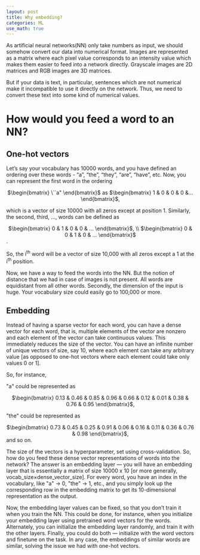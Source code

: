 ```yaml
---
layout: post
title: Why embedding?
categories: ML
use_math: true
---
```


As artificial neural networks(NN) only take numbers as input, we should somehow convert our data into numerical format. Images are represented as a matrix where each pixel value corresponds to an intensity value which makes them easier to feed into a network directly. Grayscale images are 2D matrices and RGB images are 3D matrices.

But if your data is text, in particular, sentences which are not numerical make it incompatible to use it directly on the network. Thus, we need to convert these text into some kind of numerical values.

# How would you feed a word to an NN?

## One-hot vectors

Let’s say your vocabulary has 10000 words, and you have defined an ordering over these words - “a”, “the”, “they”, “are”, “have”, etc. Now, you can represent the first word in the ordering 

<center>
$\begin{bmatrix} \``a" \end{bmatrix}$
as $\begin{bmatrix} 1 & 0 & 0 & 0 &... \end{bmatrix}$, 
</center>

which is a vector of size 10000 with all zeros except at position 1. Similarly, the second, third, …, words can be defined as 

<center>
$\begin{bmatrix} 0 & 1 & 0 & 0 & ... \end{bmatrix}$, \\
$\begin{bmatrix} 0 & 0 & 1 & 0 & ... \end{bmatrix}$
</center>. 

So, the i<sup>th</sup> word will be a vector of size 10,000 with all zeros except a 1 at the i<sup>th</sup> position.

Now, we have a way to feed the words into the NN. But the notion of distance that we had in case of images is not present. All words are equidistant from all other words. Secondly, the dimension of the input is huge. Your vocabulary size could easily go to 100,000 or more.

## Embedding

Instead of having a sparse vector for each word, you can have a dense vector for each word, that is, multiple elements of the vector are nonzero and each element of the vector can take continuous values. This immediately reduces the size of the vector. You can have an infinite number of unique vectors of size, say 10, where each element can take any arbitrary value \[as opposed to one-hot vectors where each element could take only values 0 or 1\]. 

So, for instance, 

"a" could be represented as 
<center>
 $\begin{bmatrix} 0.13 & 0.46 & 0.85 & 0.96 & 0.66 & 0.12 & 0.01 & 0.38 & 0.76 & 0.95 \end{bmatrix}$, 
 </center>
 
 "the" could be represented as 
 <center>
 $\begin{bmatrix} 0.73 & 0.45 & 0.25 & 0.91 & 0.06 & 0.16 & 0.11 & 0.36 & 0.76 & 0.98 \end{bmatrix}$, 
 </center>
 and so on. 
 
 The size of the vectors is a hyperparameter, set using cross-validation. So, how do you feed these dense vector representations of words into the network? The answer is an embedding layer — you will have an embedding layer that is essentially a matrix of size 10000 x 10 \[or more generally,  vocab_size×dense_vector_size\]. For every word, you have an index in the vocabulary, like "a" -> 0, "the" -> 1, etc., and you simply look up the corresponding row in the embedding matrix to get its 10-dimensional representation as the output.

Now, the embedding layer values can be fixed, so that you don’t train it when you train the NN. This could be done, for instance, 
when you initialize your embedding layer using pretrained word vectors for the words. Alternately, you can initialize the embedding layer randomly, and train it with the other layers. Finally, you could do both — initialize with the word vectors and finetune on the task. In any case, the embeddings of similar words are similar, solving the issue we had with one-hot vectors.
